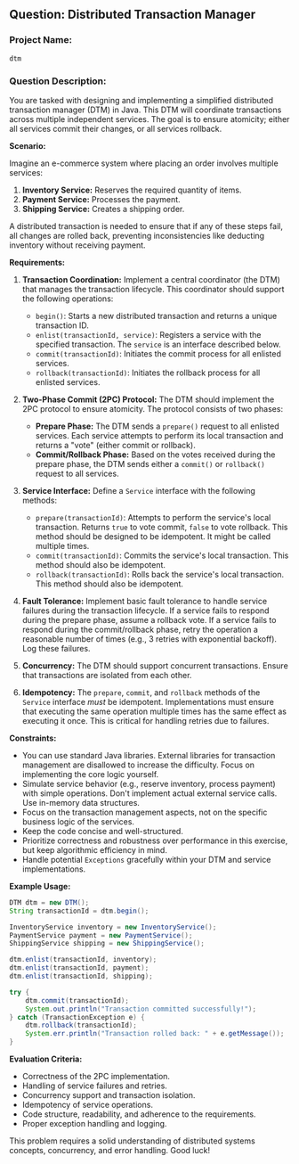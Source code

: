 ## Question: Distributed Transaction Manager

### Project Name:

`dtm`

### Question Description:

You are tasked with designing and implementing a simplified distributed transaction manager (DTM) in Java. This DTM will coordinate transactions across multiple independent services. The goal is to ensure atomicity; either all services commit their changes, or all services rollback.

**Scenario:**

Imagine an e-commerce system where placing an order involves multiple services:

1.  **Inventory Service:** Reserves the required quantity of items.
2.  **Payment Service:** Processes the payment.
3.  **Shipping Service:** Creates a shipping order.

A distributed transaction is needed to ensure that if any of these steps fail, all changes are rolled back, preventing inconsistencies like deducting inventory without receiving payment.

**Requirements:**

1.  **Transaction Coordination:** Implement a central coordinator (the DTM) that manages the transaction lifecycle. This coordinator should support the following operations:
    *   `begin()`: Starts a new distributed transaction and returns a unique transaction ID.
    *   `enlist(transactionId, service)`: Registers a service with the specified transaction. The `service` is an interface described below.
    *   `commit(transactionId)`: Initiates the commit process for all enlisted services.
    *   `rollback(transactionId)`: Initiates the rollback process for all enlisted services.

2.  **Two-Phase Commit (2PC) Protocol:** The DTM should implement the 2PC protocol to ensure atomicity. The protocol consists of two phases:
    *   **Prepare Phase:** The DTM sends a `prepare()` request to all enlisted services. Each service attempts to perform its local transaction and returns a "vote" (either commit or rollback).
    *   **Commit/Rollback Phase:** Based on the votes received during the prepare phase, the DTM sends either a `commit()` or `rollback()` request to all services.

3.  **Service Interface:** Define a `Service` interface with the following methods:
    *   `prepare(transactionId)`: Attempts to perform the service's local transaction. Returns `true` to vote commit, `false` to vote rollback. This method should be designed to be idempotent. It might be called multiple times.
    *   `commit(transactionId)`: Commits the service's local transaction. This method should also be idempotent.
    *   `rollback(transactionId)`: Rolls back the service's local transaction. This method should also be idempotent.

4.  **Fault Tolerance:** Implement basic fault tolerance to handle service failures during the transaction lifecycle. If a service fails to respond during the prepare phase, assume a rollback vote. If a service fails to respond during the commit/rollback phase, retry the operation a reasonable number of times (e.g., 3 retries with exponential backoff). Log these failures.

5.  **Concurrency:** The DTM should support concurrent transactions. Ensure that transactions are isolated from each other.

6.  **Idempotency:** The `prepare`, `commit`, and `rollback` methods of the `Service` interface *must* be idempotent. Implementations must ensure that executing the same operation multiple times has the same effect as executing it once. This is critical for handling retries due to failures.

**Constraints:**

*   You can use standard Java libraries. External libraries for transaction management are disallowed to increase the difficulty. Focus on implementing the core logic yourself.
*   Simulate service behavior (e.g., reserve inventory, process payment) with simple operations. Don't implement actual external service calls. Use in-memory data structures.
*   Focus on the transaction management aspects, not on the specific business logic of the services.
*   Keep the code concise and well-structured.
*   Prioritize correctness and robustness over performance in this exercise, but keep algorithmic efficiency in mind.
*   Handle potential `Exceptions` gracefully within your DTM and service implementations.

**Example Usage:**

```java
DTM dtm = new DTM();
String transactionId = dtm.begin();

InventoryService inventory = new InventoryService();
PaymentService payment = new PaymentService();
ShippingService shipping = new ShippingService();

dtm.enlist(transactionId, inventory);
dtm.enlist(transactionId, payment);
dtm.enlist(transactionId, shipping);

try {
    dtm.commit(transactionId);
    System.out.println("Transaction committed successfully!");
} catch (TransactionException e) {
    dtm.rollback(transactionId);
    System.err.println("Transaction rolled back: " + e.getMessage());
}
```

**Evaluation Criteria:**

*   Correctness of the 2PC implementation.
*   Handling of service failures and retries.
*   Concurrency support and transaction isolation.
*   Idempotency of service operations.
*   Code structure, readability, and adherence to the requirements.
*   Proper exception handling and logging.

This problem requires a solid understanding of distributed systems concepts, concurrency, and error handling. Good luck!

